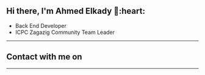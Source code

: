 <h2> Hi there, I'm Ahmed Elkady 👋:heart: </h2>

<!-- <img align='right' src="https://media2.giphy.com/media/qgQUggAC3Pfv687qPC/giphy.gif" style="width:250px;border-radius:50%;">
 -->
- Back End Developer
- ICPC Zagazig Community Team Leader
<hr>

<h2> Contact with me on </h2>

<!-- <h3>Where to find me</h3>

- business email : lastcode.edu@gmail.com
- personal email : ahmedabdalkaderma@gmail.com
- linkedIn : https://www.linkedin.com/in/ahmed-elkady1
- instagram : https://www.instagram.com/abdullahmanss
- youtube channel : https://www.youtube.com/c/LastCode -->
<hr>
